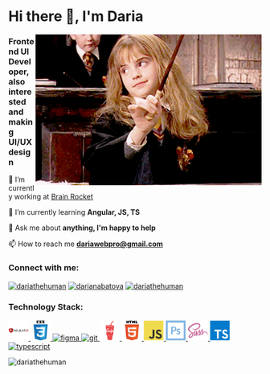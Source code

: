 <h1>Hi there 👋, I'm Daria</h1>

<img align="right" alt="GIF" src="https://raw.githubusercontent.com/dariathehuman/dariathehuman/master/Hermione.gif" width="450" />

<h3>Frontend UI Developer, also interested and making UI/UX design</h3>


🔭 I’m currently working at [Brain Rocket](https://www.brainrocket.com/)

🌱 I’m currently learning **Angular, JS, TS**

💬 Ask me about **anything, I'm happy to help**

📫 How to reach me **dariawebpro@gmail.com**

<h3 align="left">Connect with me:</h3>
<p align="left">
<a href="https://twitter.com/dariathehuman" target="blank"><img align="center" src="https://cdn.jsdelivr.net/npm/simple-icons@3.0.1/icons/twitter.svg" alt="dariathehuman" height="30" width="40" /></a>
<a href="https://linkedin.com/in/darianabatova" target="blank"><img align="center" src="https://cdn.jsdelivr.net/npm/simple-icons@3.0.1/icons/linkedin.svg" alt="darianabatova" height="30" width="40" /></a>
<a href="https://www.behance.net/dariathehuman" target="blank"><img align="center" src="https://cdn.jsdelivr.net/npm/simple-icons@3.0.1/icons/behance.svg" alt="dariathehuman" height="30" width="40" /></a>
</p>

<h3 align="left">Technology Stack:</h3>
<p align="left"> 
<a href="https://angular.io" target="_blank"> <img src="https://raw.githubusercontent.com/devicons/devicon/master/icons/angularjs/angularjs-original-wordmark.svg" alt="angularjs" width="40" height="40"/> </a> 
<a href="https://www.w3schools.com/css/" target="_blank"> <img src="https://raw.githubusercontent.com/devicons/devicon/master/icons/css3/css3-original-wordmark.svg" alt="css3" width="40" height="40"/> </a> <a href="https://www.figma.com/" target="_blank"> <img src="https://www.vectorlogo.zone/logos/figma/figma-icon.svg" alt="figma" width="40" height="40"/> </a> <a href="https://git-scm.com/" target="_blank"> <img src="https://www.vectorlogo.zone/logos/git-scm/git-scm-icon.svg" alt="git" width="40" height="40"/> </a> <a href="https://gulpjs.com" target="_blank"> <img src="https://raw.githubusercontent.com/devicons/devicon/master/icons/gulp/gulp-plain.svg" alt="gulp" width="40" height="40"/> </a> <a href="https://www.w3.org/html/" target="_blank"> <img src="https://raw.githubusercontent.com/devicons/devicon/master/icons/html5/html5-original-wordmark.svg" alt="html5" width="40" height="40"/> </a> <a href="https://developer.mozilla.org/en-US/docs/Web/JavaScript" target="_blank"> <img src="https://raw.githubusercontent.com/devicons/devicon/master/icons/javascript/javascript-original.svg" alt="javascript" width="40" height="40"/> </a> <a href="https://www.photoshop.com/en" target="_blank"> <img src="https://raw.githubusercontent.com/devicons/devicon/master/icons/photoshop/photoshop-line.svg" alt="photoshop" width="40" height="40"/> </a> <a href="https://sass-lang.com" target="_blank"> <img src="https://raw.githubusercontent.com/devicons/devicon/master/icons/sass/sass-original.svg" alt="sass" width="40" height="40"/> </a> <a href="https://www.typescriptlang.org/" target="_blank"> <img src="https://raw.githubusercontent.com/devicons/devicon/master/icons/typescript/typescript-original.svg" alt="typescript" width="40" height="40"/> </a> <a href="https://jestjs.io/" target="_blank"> <img src="https://avatars.githubusercontent.com/u/24323592?v=4" alt="typescript" width="40" height="40"/> </a> </p>

<p><img align="left" src="https://github-readme-stats.vercel.app/api/top-langs?username=dariathehuman&show_icons=true&locale=en&layout=compact" alt="dariathehuman" /></p>
